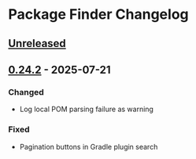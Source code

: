 <!-- Keep a Changelog guide -> https://keepachangelog.com -->

# Package Finder Changelog

## [Unreleased]

## [0.24.2] - 2025-07-21

### Changed

- Log local POM parsing failure as warning

### Fixed

- Pagination buttons in Gradle plugin search

[Unreleased]: https://github.com/drawsta/package-finder/compare/v0.24.2...HEAD
[0.24.2]: https://github.com/drawsta/package-finder/commits/v0.24.2
